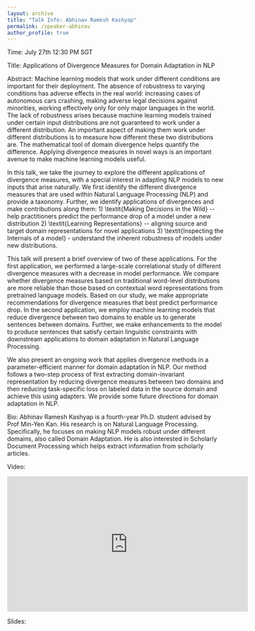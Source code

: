 ```yaml
---
layout: archive
title: "Talk Info: Abhinav Ramesh Kashyap"
permalink: /speaker-abhinav
author_profile: true
---
```


Time: July 27th 12:30 PM SGT

Title: Applications of Divergence Measures for Domain Adaptation in NLP

Abstract: Machine learning models that work under different conditions are important for their deployment. The absence of robustness to varying conditions has adverse effects in the real world: increasing cases of autonomous cars crashing, making adverse legal decisions against minorities, working effectively only for only major languages in the world. The lack of robustness arises because machine learning models trained under certain input distributions are not guaranteed to work under a different distribution. An important aspect of making them work under different distributions is to measure how different these two distributions are. The mathematical tool of domain divergence helps quantify the difference. Applying divergence measures in novel ways is an important avenue to make machine learning models useful.

In this talk, we take the journey to explore the different applications of divergence measures, with a special interest in adapting NLP models to new inputs that arise naturally. We first identify the different divergence measures that are used within Natural Language Processing (NLP) and provide a taxonomy. Further, we identify applications of divergences and make contributions along them: 1) \textit{Making Decisions in the Wild} -- help practitioners predict the performance drop of a model under a new distribution 2) \textit{Learning Representations} -- aligning source and target domain representations for novel applications 3) \textit{Inspecting the Internals of a model} - understand the inherent robustness of models under new distributions.

This talk will present a brief overview of two of these applications. For the first application, we performed a large-scale correlational study of different divergence measures with a decrease in model performance. We compare whether divergence measures based on traditional word-level distributions are more reliable than those based on contextual word representations from pretrained language models. Based on our study, we make appropriate recommendations for divergence measures that best predict performance drop. In the second application, we employ machine learning models that reduce divergence between two domains to enable us to generate sentences between domains. Further, we make enhancements to the model to produce sentences that satisfy certain linguistic constraints with downstream applications to domain adaptation in Natural Language Processing.

We also present an ongoing work that applies divergence methods in a parameter-efficient manner for domain adaptation in NLP. Our method follows a two-step process of first extracting domain-invariant representation by reducing divergence measures between two domains and then reducing task-specific loss on labeled data in the source domain and achieve this using adapters. We provide some future directions for domain adaptation in NLP.

Bio: Abhinav Ramesh Kashyap is a fourth-year Ph.D. student advised by Prof Min-Yen Kan. His research is on Natural Language Processing. Specifically, he focuses on making NLP models robust under different domains, also called Domain Adaptation. He is also interested in Scholarly Document Processing which helps extract information from scholarly articles.

Video:
 <p>
    <iframe width="560" height="315" src="https://www.youtube.com/embed/ycdG5bozFT0" frameborder="0" allow="autoplay; encrypted-media" allowfullscreen></iframe>
 </p>

Slides:
 <p>
  <script async class="speakerdeck-embed" data-id="12c0834a3d974c22868ebf03ebdf5c26" data-ratio="1.77725118483412" src="//speakerdeck.com/assets/embed.js"></script>
 </p>
